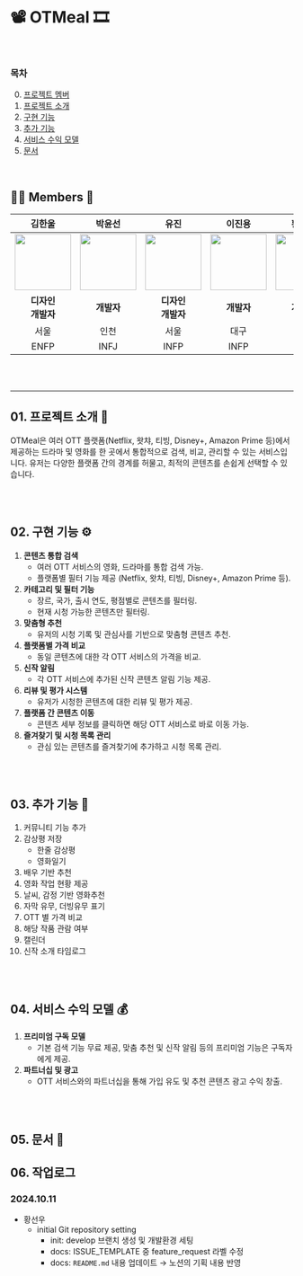 # 📽 OTMeal 🎞

<br/>

### 목차

0. [프로젝트 멤버](#-members-)
1. [프로젝트 소개](#01-프로젝트-소개-)
2. [구현 기능](#02-구현-기능-)
3. [추가 기능](#03-추가-기능-)
4. [서비스 수익 모델](#04-서비스-수익-모델-)
5. [문서](#05-문서-)
   <br/>

<br/>

## 👩‍🚀 Members 🧑

<!-- prettier-ignore-start -->
|        김한울        |        박윤선        |        유진         |       이진용        |       황선우        |
| :------------------: | :------------------: | :-----------------: | :-----------------: | :-----------------: |
| <img src="" width="100" height="100" /> | <img src="" width="100" height="100" /> | <img src="" width="100" height="100" /> | <img src="" width="100" height="100" /> | <img src="" width="100" height="100" /> |
| **디자인** <br/> **개발자** | **개발자** | **디자인** <br/> **개발자** | **개발자** | **개발자** |
|        서울         |        인천         |        서울         |        대구         |        서울         |
|        ENFP         |        INFJ         |        INFP         |        INFP         |        INTJ         |
<!-- prettier-ignore-end -->

<br/><br/>

---

## 01. 프로젝트 소개 📝

OTMeal은 여러 OTT 플랫폼(Netflix, 왓챠, 티빙, Disney+, Amazon Prime 등)에서 제공하는 드라마 및 영화를 한 곳에서 통합적으로 검색, 비교, 관리할 수 있는 서비스입니다. 유저는 다양한 플랫폼 간의 경계를 허물고, 최적의 콘텐츠를 손쉽게 선택할 수 있습니다.

<br/><br/>

## 02. 구현 기능 ⚙

1. **콘텐츠 통합 검색**
   - 여러 OTT 서비스의 영화, 드라마를 통합 검색 가능.
   - 플랫폼별 필터 기능 제공 (Netflix, 왓챠, 티빙, Disney+, Amazon Prime 등).
2. **카테고리 및 필터 기능**
   - 장르, 국가, 출시 연도, 평점별로 콘텐츠를 필터링.
   - 현재 시청 가능한 콘텐츠만 필터링.
3. **맞춤형 추천**
   - 유저의 시청 기록 및 관심사를 기반으로 맞춤형 콘텐츠 추천.
4. **플랫폼별 가격 비교**
   - 동일 콘텐츠에 대한 각 OTT 서비스의 가격을 비교.
5. **신작 알림**
   - 각 OTT 서비스에 추가된 신작 콘텐츠 알림 기능 제공.
6. **리뷰 및 평가 시스템**
   - 유저가 시청한 콘텐츠에 대한 리뷰 및 평가 제공.
7. **플랫폼 간 콘텐츠 이동**
   - 콘텐츠 세부 정보를 클릭하면 해당 OTT 서비스로 바로 이동 가능.
8. **즐겨찾기 및 시청 목록 관리**
   - 관심 있는 콘텐츠를 즐겨찾기에 추가하고 시청 목록 관리.

<br/><br/>

## 03. 추가 기능 🎯

1. 커뮤니티 기능 추가
2. 감상평 저장
   - 한줄 감상평
   - 영화일기
3. 배우 기반 추천
4. 영화 작업 현황 제공
5. 날씨, 감정 기반 영화추천
6. 자막 유무, 더빙유무 표기
7. OTT 별 가격 비교
8. 해당 작품 관람 여부
9. 캘린더
10. 신작 소개 타임로그

<br/><br/>

## 04. 서비스 수익 모델 💰

1. **프리미엄 구독 모델**
   - 기본 검색 기능 무료 제공, 맞춤 추천 및 신작 알림 등의 프리미엄 기능은 구독자에게 제공.
2. **파트너십 및 광고**
   - OTT 서비스와의 파트너십을 통해 가입 유도 및 추천 콘텐츠 광고 수익 창출.

<br/><br/>

## 05. 문서 📑

<!-- 문서 관련 항목들 -->

## 06. 작업로그

### 2024.10.11

- 황선우
  - initial Git repository setting
    - init: develop 브랜치 생성 및 개발환경 세팅
    - docs: ISSUE_TEMPLATE 중 feature_request 라벨 수정
    - docs: `README.md` 내용 업데이트 &rarr; 노션의 기획 내용 반영
